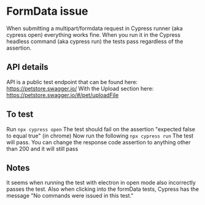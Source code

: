 # FormData issue
When submitting a multipart/formdata request in Cypress runner (aka cypress open) everything works fine.
When you run it in the Cypress headless command (aka cypress run) the tests pass regardless of the assertion.
## API details
API is a public test endpoint that can be found here: https://petstore.swagger.io/
With the Upload section here: https://petstore.swagger.io/#/pet/uploadFile
## To test
Run 
`npx cypress open`
The test should fail on the assertion "expected false to equal true" (in chrome)
Now run the following
`npx cypress run`
The test will pass.
You can change the response code assertion to anything other than 200 and it will still pass
## Notes
It seems when running the test with electron in open mode also incorrectly passes the test.
Also when clicking into the formData tests, Cypress has the message "No commands were issued in this test."
